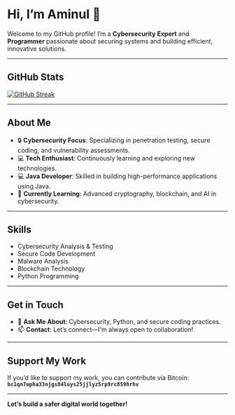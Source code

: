 # Hi, I’m Aminul 👋  

Welcome to my GitHub profile! I’m a **Cybersecurity Expert** and **Programmer** passionate about securing systems and building efficient, innovative solutions.  

---

## GitHub Stats  

[![GitHub Streak](https://streak-stats.demolab.com?user=aminulsec&theme=default)](https://git.io/streak-stats)
  

---

## About Me  

- 🔒 **Cybersecurity Focus**: Specializing in penetration testing, secure coding, and vulnerability assessments.  
- 💻 **Tech Enthusiast**: Continuously learning and exploring new technologies.  
- 💻 **Java Developer**: Skilled in building high-performance applications using Java.  
- 🌱 **Currently Learning**: Advanced cryptography, blockchain, and AI in cybersecurity.  


---

## Skills  

- Cybersecurity Analysis & Testing  
- Secure Code Development  
- Malware Analysis  
- Blockchain Technology  
- Python Programming  

---

## Get in Touch  

- 💬 **Ask Me About**: Cybersecurity, Python, and secure coding practices.  
- 📫 **Contact**: Let’s connect—I'm always open to collaboration!  

---

## Support My Work  

If you’d like to support my work, you can contribute via Bitcoin:  
**`bc1qn7epha33njgs84luys25jjlyz5rp9rc859hrhv`**

---

**Let’s build a safer digital world together!**
